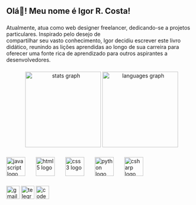 <h2 align="left">Olá👋! Meu nome é Igor R. Costa!</h2>

###

<p align="left">Atualmente, atua como web designer freelancer, dedicando-se a projetos particulares. Inspirado pelo desejo de <br>compartilhar seu vasto conhecimento, Igor decidiu escrever este livro didático, reunindo as lições aprendidas ao longo de sua carreira para oferecer uma fonte rica de aprendizado para outros aspirantes a desenvolvedores.</p>

###

<div align="center">
  <img src="https://github-readme-stats.vercel.app/api?username=vigorcosta2&hide_title=false&hide_rank=true&show_icons=true&include_all_commits=true&count_private=true&disable_animations=false&theme=onedark&locale=pt-br&hide_border=true" height="200" alt="stats graph"  />
  <img src="https://github-readme-stats.vercel.app/api/top-langs?username=vigorcosta2&locale=pt-br&hide_title=false&layout=compact&card_width=320&langs_count=10&theme=onedark&hide_border=false" height="200" alt="languages graph"  />
</div>

###

<div align="left">
  <img src="https://cdn.jsdelivr.net/gh/devicons/devicon/icons/javascript/javascript-original.svg" height="50" alt="javascript logo"  />
  <img width="20" />
  <img src="https://cdn.jsdelivr.net/gh/devicons/devicon/icons/html5/html5-original.svg" height="50" alt="html5 logo"  />
  <img width="20" />
  <img src="https://cdn.jsdelivr.net/gh/devicons/devicon/icons/css3/css3-original.svg" height="50" alt="css3 logo"  />
  <img width="20" />
  <img src="https://cdn.jsdelivr.net/gh/devicons/devicon/icons/python/python-original.svg" height="50" alt="python logo"  />
  <img width="20" />
  <img src="https://cdn.jsdelivr.net/gh/devicons/devicon/icons/csharp/csharp-original.svg" height="50" alt="csharp logo"  />
</div>

###

<div align="left">
  <img src="https://img.shields.io/static/v1?message=Gmail&logo=gmail&label=&color=D14836&logoColor=white&labelColor=&style=for-the-badge" height="35" alt="gmail logo"  />
  <img src="https://img.shields.io/static/v1?message=Telegram&logo=telegram&label=&color=2CA5E0&logoColor=white&labelColor=&style=for-the-badge" height="35" alt="telegram logo"  />
  <img src="https://img.shields.io/static/v1?message=Codepen&logo=codepen&label=&color=000000&logoColor=white&labelColor=&style=for-the-badge" height="35" alt="codepen logo"  />
</div>

###

<br clear="both">



###
